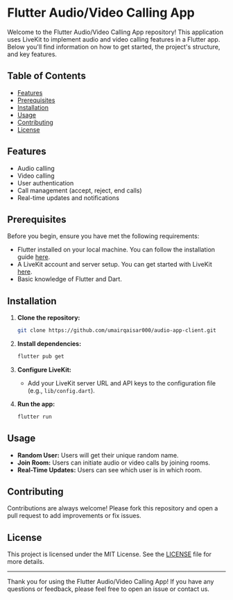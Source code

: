 # Flutter Audio/Video Calling App

Welcome to the Flutter Audio/Video Calling App repository! This application uses LiveKit to implement audio and video calling features in a Flutter app. Below you'll find information on how to get started, the project's structure, and key features.

## Table of Contents

- [Features](#features)
- [Prerequisites](#prerequisites)
- [Installation](#installation)
- [Usage](#usage)
- [Contributing](#contributing)
- [License](#license)

## Features

- Audio calling
- Video calling
- User authentication
- Call management (accept, reject, end calls)
- Real-time updates and notifications

## Prerequisites

Before you begin, ensure you have met the following requirements:

- Flutter installed on your local machine. You can follow the installation guide [here](https://flutter.dev/docs/get-started/install).
- A LiveKit account and server setup. You can get started with LiveKit [here](https://livekit.io/docs/getting-started/).
- Basic knowledge of Flutter and Dart.

## Installation

1. **Clone the repository:**
    ```bash
    git clone https://github.com/umairqaisar000/audio-app-client.git
    ```

2. **Install dependencies:**
    ```bash
    flutter pub get
    ```

3. **Configure LiveKit:**
   - Add your LiveKit server URL and API keys to the configuration file (e.g., `lib/config.dart`).

4. **Run the app:**
    ```bash
    flutter run
    ```

## Usage

- **Random User:** Users will get their unique random name.
- **Join Room:** Users can initiate audio or video calls by joining rooms.
- **Real-Time Updates:** Users can see which user is in which room.

## Contributing

Contributions are always welcome! Please fork this repository and open a pull request to add improvements or fix issues.

## License

This project is licensed under the MIT License. See the [LICENSE](LICENSE) file for more details.

---

Thank you for using the Flutter Audio/Video Calling App! If you have any questions or feedback, please feel free to open an issue or contact us.
